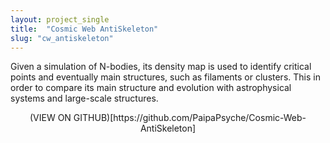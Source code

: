 ```yaml
---
layout: project_single
title:  "Cosmic Web AntiSkeleton"
slug: "cw_antiskeleton"
---
```

Given a simulation of N-bodies, its density map is used to identify critical
points and eventually main structures, such as filaments or clusters. This in
order to compare its main structure and evolution with astrophysical systems
and large-scale structures.

<center>
(VIEW ON GITHUB)[https://github.com/PaipaPsyche/Cosmic-Web-AntiSkeleton]
</center>
